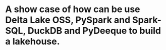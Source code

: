 # A show case of how can be use Delta Lake OSS, PySpark and Spark-SQL, DuckDB and PyDeeque to build a lakehouse.

